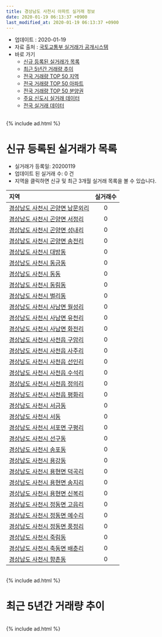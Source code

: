 ```yaml
---
title: 경상남도 사천시 아파트 실거래 정보
date: 2020-01-19 06:13:37 +0900
last_modified_at: 2020-01-19 06:13:37 +0900
---
```


* 업데이트 : 2020-01-19
* 자료 출처 : [국토교통부 실거래가 공개시스템](http://rt.molit.go.kr)
* 바로 가기
    * [신규 등록된 실거래가 목록](#신규-등록된-실거래가-목록)
    * [최근 5년간 거래량 추이](#최근-5년간-거래량-추이)
    * [전국 거래량 TOP 50 지역](https://apt-info.github.io/apt-trade-info/최근-3개월-전국에서-가장-거래가-많이-발생한-지역)
    * [전국 거래량 TOP 50 아파트](https://apt-info.github.io/apt-trade-info/최근-3개월-전국에서-가장-거래가-많이-발생한-아파트)
    * [전국 거래량 TOP 50 분양권](https://apt-info.github.io/apt-trade-info/최근-3개월-전국에서-가장-거래가-많이-발생한-분양권)
    * [주요 신도시 실거래 데이터](https://apt-info.github.io/apt-trade-info/주요-신도시)
    * [전국 실거래 데이터](https://apt-info.github.io/apt-trade-info/전국)

<br>
{% include ad.html %}
<br>

# 신규 등록된 실거래가 목록
* 실거래가 등록일: 20200119
* 업데이트 된 실거래 수: 0 건
* 지역을 클릭하면 신규 및 최근 3개월 실거래 목록을 볼 수 있습니다.


|지역|실거래수|
|:---|:---:|
|[경상남도 사천시 곤양면 남문외리](https://apt-info.github.io/apt-trade-info/경상남도-사천시-곤양면-남문외리)|0|
|[경상남도 사천시 곤양면 서정리](https://apt-info.github.io/apt-trade-info/경상남도-사천시-곤양면-서정리)|0|
|[경상남도 사천시 곤양면 성내리](https://apt-info.github.io/apt-trade-info/경상남도-사천시-곤양면-성내리)|0|
|[경상남도 사천시 곤양면 송전리](https://apt-info.github.io/apt-trade-info/경상남도-사천시-곤양면-송전리)|0|
|[경상남도 사천시 대방동](https://apt-info.github.io/apt-trade-info/경상남도-사천시-대방동)|0|
|[경상남도 사천시 동금동](https://apt-info.github.io/apt-trade-info/경상남도-사천시-동금동)|0|
|[경상남도 사천시 동동](https://apt-info.github.io/apt-trade-info/경상남도-사천시-동동)|0|
|[경상남도 사천시 동림동](https://apt-info.github.io/apt-trade-info/경상남도-사천시-동림동)|0|
|[경상남도 사천시 벌리동](https://apt-info.github.io/apt-trade-info/경상남도-사천시-벌리동)|0|
|[경상남도 사천시 사남면 월성리](https://apt-info.github.io/apt-trade-info/경상남도-사천시-사남면-월성리)|0|
|[경상남도 사천시 사남면 유천리](https://apt-info.github.io/apt-trade-info/경상남도-사천시-사남면-유천리)|0|
|[경상남도 사천시 사남면 화전리](https://apt-info.github.io/apt-trade-info/경상남도-사천시-사남면-화전리)|0|
|[경상남도 사천시 사천읍 구암리](https://apt-info.github.io/apt-trade-info/경상남도-사천시-사천읍-구암리)|0|
|[경상남도 사천시 사천읍 사주리](https://apt-info.github.io/apt-trade-info/경상남도-사천시-사천읍-사주리)|0|
|[경상남도 사천시 사천읍 선인리](https://apt-info.github.io/apt-trade-info/경상남도-사천시-사천읍-선인리)|0|
|[경상남도 사천시 사천읍 수석리](https://apt-info.github.io/apt-trade-info/경상남도-사천시-사천읍-수석리)|0|
|[경상남도 사천시 사천읍 정의리](https://apt-info.github.io/apt-trade-info/경상남도-사천시-사천읍-정의리)|0|
|[경상남도 사천시 사천읍 평화리](https://apt-info.github.io/apt-trade-info/경상남도-사천시-사천읍-평화리)|0|
|[경상남도 사천시 서금동](https://apt-info.github.io/apt-trade-info/경상남도-사천시-서금동)|0|
|[경상남도 사천시 서동](https://apt-info.github.io/apt-trade-info/경상남도-사천시-서동)|0|
|[경상남도 사천시 서포면 구평리](https://apt-info.github.io/apt-trade-info/경상남도-사천시-서포면-구평리)|0|
|[경상남도 사천시 선구동](https://apt-info.github.io/apt-trade-info/경상남도-사천시-선구동)|0|
|[경상남도 사천시 송포동](https://apt-info.github.io/apt-trade-info/경상남도-사천시-송포동)|0|
|[경상남도 사천시 용강동](https://apt-info.github.io/apt-trade-info/경상남도-사천시-용강동)|0|
|[경상남도 사천시 용현면 덕곡리](https://apt-info.github.io/apt-trade-info/경상남도-사천시-용현면-덕곡리)|0|
|[경상남도 사천시 용현면 송지리](https://apt-info.github.io/apt-trade-info/경상남도-사천시-용현면-송지리)|0|
|[경상남도 사천시 용현면 신복리](https://apt-info.github.io/apt-trade-info/경상남도-사천시-용현면-신복리)|0|
|[경상남도 사천시 정동면 고읍리](https://apt-info.github.io/apt-trade-info/경상남도-사천시-정동면-고읍리)|0|
|[경상남도 사천시 정동면 예수리](https://apt-info.github.io/apt-trade-info/경상남도-사천시-정동면-예수리)|0|
|[경상남도 사천시 정동면 풍정리](https://apt-info.github.io/apt-trade-info/경상남도-사천시-정동면-풍정리)|0|
|[경상남도 사천시 죽림동](https://apt-info.github.io/apt-trade-info/경상남도-사천시-죽림동)|0|
|[경상남도 사천시 축동면 배춘리](https://apt-info.github.io/apt-trade-info/경상남도-사천시-축동면-배춘리)|0|
|[경상남도 사천시 향촌동](https://apt-info.github.io/apt-trade-info/경상남도-사천시-향촌동)|0|


<br>
{% include ad.html %}
<br>

# 최근 5년간 거래량 추이


<div style="width:100%;">
    <canvas id="deal_progress" height="200"></canvas>
</div>

<script>
new Chart(document.getElementById("deal_progress"), {
    type: 'line',
    data: {
        labels: ['201501','201502','201503','201504','201505','201506','201507','201508','201509','201510','201511','201512','201601','201602','201603','201604','201605','201606','201607','201608','201609','201610','201611','201612','201701','201702','201703','201704','201705','201706','201707','201708','201709','201710','201711','201712','201801','201802','201803','201804','201805','201806','201807','201808','201809','201810','201811','201812','201901','201902','201903','201904','201905','201906','201907','201908','201909','201910','201911','201912','202001'],
        datasets: [{
            label: '매매',
            pointRadius: 1,
            data: [178, 149, 179, 159, 143, 159, 147, 115, 134, 185, 141, 114, 120, 118, 144, 129, 143, 109, 91, 131, 110, 121, 138, 120, 83, 151, 179, 106, 117, 102, 80, 76, 84, 64, 75, 69, 92, 96, 122, 98, 80, 64, 89, 75, 64, 93, 74, 76, 67, 53, 80, 56, 81, 56, 82, 79, 68, 83, 98, 120, 31],
            borderColor: "rgba(255, 201, 14, 1)",
            backgroundColor: "rgba(255, 201, 14, 0.5)",
            fill: false,
            lineTension: 0
        },{
            label: '전월세',
            pointRadius: 1,
            data: [99, 108, 164, 80, 86, 89, 80, 85, 69, 66, 76, 70, 85, 90, 99, 97, 75, 77, 69, 79, 67, 53, 69, 66, 64, 96, 104, 71, 57, 58, 59, 68, 62, 62, 60, 66, 79, 69, 72, 103, 93, 102, 107, 88, 81, 77, 59, 64, 103, 90, 105, 75, 84, 68, 97, 72, 74, 80, 102, 80, 32],
            borderColor: "rgba(0, 141, 185, 1)",
            backgroundColor: "rgba(0, 141, 185, 0.5)",
            fill: false,
            lineTension: 0
        }
        ]
    },
    options: {
        responsive: true,
        title: {
            display: false
        },
        tooltips: {
            mode: 'index',
            intersect: false
        },
        hover: {
            mode: 'nearest',
            intersect: true
        },
        scales: {
            xAxes: [{
                display: true,
                scaleLabel: {
                    display: true,
                    labelString: '년/월'
                }
            }],
            yAxes: [{
                display: true,
                ticks: {
                    suggestedMin: 0,
                },
                scaleLabel: {
                    display: true,
                    labelString: '실거래 수'
                }
            }]
        }
    }
});

</script>


<br>
{% include ad.html %}
<br>

